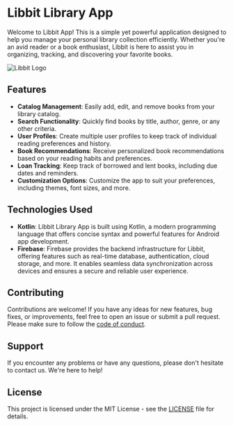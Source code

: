 # Libbit Library App

Welcome to Libbit App! This is a simple yet powerful application designed to help you manage your personal library collection efficiently. Whether you're an avid reader or a book enthusiast, Libbit is here to assist you in organizing, tracking, and discovering your favorite books.

![Libbit Logo](https://firebasestorage.googleapis.com/v0/b/libbit-library-app.appspot.com/o/Extra%2FIcon-512.png?alt=media&token=11407338-59a7-432e-92cc-bf9f6f0d74b8)

## Features

- **Catalog Management**: Easily add, edit, and remove books from your library catalog.
- **Search Functionality**: Quickly find books by title, author, genre, or any other criteria.
- **User Profiles**: Create multiple user profiles to keep track of individual reading preferences and history.
- **Book Recommendations**: Receive personalized book recommendations based on your reading habits and preferences.
- **Loan Tracking**: Keep track of borrowed and lent books, including due dates and reminders.
- **Customization Options**: Customize the app to suit your preferences, including themes, font sizes, and more.

## Technologies Used

- **Kotlin**: Libbit Library App is built using Kotlin, a modern programming language that offers concise syntax and powerful features for Android app development.
- **Firebase**: Firebase provides the backend infrastructure for Libbit, offering features such as real-time database, authentication, cloud storage, and more. It enables seamless data synchronization across devices and ensures a secure and reliable user experience.

## Contributing

Contributions are welcome! If you have any ideas for new features, bug fixes, or improvements, feel free to open an issue or submit a pull request. Please make sure to follow the [code of conduct](CODE_OF_CONDUCT.md).

## Support

If you encounter any problems or have any questions, please don't hesitate to contact us. We're here to help!

## License

This project is licensed under the MIT License - see the [LICENSE](LICENSE) file for details.
